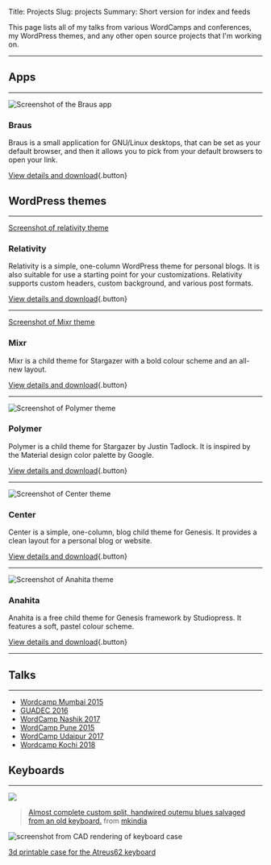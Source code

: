 Title: Projects
Slug: projects
Summary: Short version for index and feeds

This page lists all of my talks from various WordCamps and conferences, my WordPress themes, and any other open source projects that I'm working on.

* * * * *

Apps
----

* * * * *


![Screenshot of the Braus app]({photo}2020/10/screenshot.jpg)


### Braus

Braus is a small application for GNU/Linux desktops, that can be set as your default browser, and then it allows you to pick from your default browsers to open your link.  

[View details and download](https://braus.properlypurple.com){.button}



WordPress themes
----------------

* * * * *

[Screenshot of relativity theme]({photo}2019/02/screenshot-relativity.jpg)

### Relativity

Relativity is a simple, one-column WordPress theme for personal blogs. It is also suitable for use a starting point for your customizations. Relativity supports custom headers, custom background, and various post formats.

[View details and download](https://properlypurple.com/wordpress-themes/relativity/){.button}

* * * * *

[Screenshot of Mixr theme]({photo}2018/01/screenshot-mixr.jpg)

### Mixr

Mixr is a child theme for Stargazer with a bold colour scheme and an all-new layout.

[View details and download](https://properlypurple.com/wordpress-themes/mixr/){.button}

* * * * *

![Screenshot of Polymer theme]({photo}2018/01/screenshot-polymer-theme-1024x768.jpg)

### Polymer

Polymer is a child theme for Stargazer by Justin Tadlock. It is inspired by the Material design color palette by Google.

[View details and download](https://properlypurple.com/wordpress-themes/polymer/){.button}

* * * * *

![Screenshot of Center theme]({photo}2018/01/screenshot-center-1024x768.jpg)

### Center

Center is a simple, one-column, blog child theme for Genesis. It provides a clean layout for a personal blog or website.

[View details and download](https://properlypurple.com/wordpress-themes/center/){.button}

* * * * *

![Screenshot of Anahita theme]({photo}2018/01/screenshot-anahita-1024x767.jpg)

### Anahita

Anahita is a free child theme for Genesis framework by Studiopress. It features a soft, pastel colour scheme.

[View details and download](https://properlypurple.com/wordpress-themes/anahita/){.button}

* * * * *

Talks
-----

* * * * *

-   [Wordcamp Mumbai 2015](https://wordpress.tv/2015/07/13/gaurav-pareek-better-wordpress-development-with-vagrant/)
-   [GUADEC 2016](https://properlypurple.com/guadec2016/)
-   [WordCamp Nashik 2017](https://properlypurple.com/wcnashik2017/)
-   [WordCamp Pune 2015](https://properlypurple.com/wcpune2015/)
-   [WordCamp Udaipur 2017](https://wordpress.tv/2017/07/17/gaurav-pareek-diversity-and-inclusion-in-open-source-communities-an-indian-perspective/)
-   [Wordcamp Kochi 2018](https://wordpress.tv/2020/11/24/gaurav-pareek-adventures-in-updating-my-wordpress-theme-for-gutenberg-support/)

Keyboards
---------

* * * * *

![]({photo}2022/07/6ocvruxmrab61.jpg)

> [Almost complete custom split, handwired outemu blues salvaged from an old keyboard.](https://www.reddit.com/r/mkindia/comments/kx5dz7/almost_complete_custom_split_handwired_outemu/?ref_source=embed&ref=share) from [mkindia](https://www.reddit.com/r/mkindia/)


![screenshot from CAD rendering of keyboard case]({photo}2022/07/Screenshot-from-2022-06-22-09-02-44.jpg)

[3d printable case for the Atreus62 keyboard](https://www.printables.com/model/229968-atreus62-angled-case)
